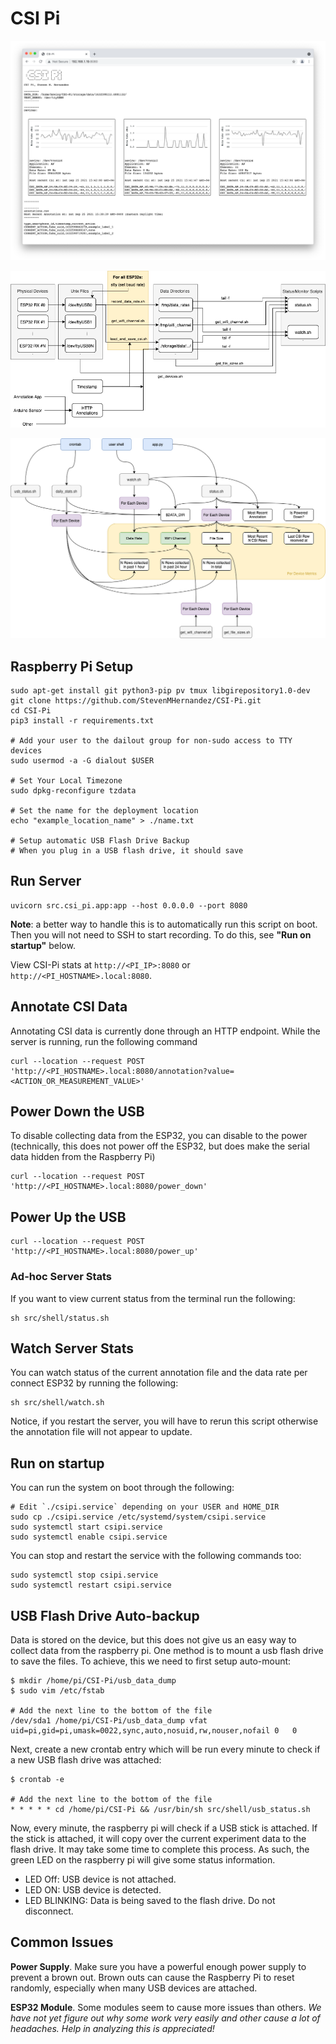 # CSI Pi

![CSI-Pi Vue.js Web Interface](figures/csi_pi_web.png)

![CSI-Pi Flow Diagram](figures/csi_pi_diagram.png)

![CSI-Pi Metrics Flow](figures/csi_pi_metrics.png)

## Raspberry Pi Setup

```
sudo apt-get install git python3-pip pv tmux libgirepository1.0-dev 
git clone https://github.com/StevenMHernandez/CSI-Pi.git
cd CSI-Pi
pip3 install -r requirements.txt

# Add your user to the dailout group for non-sudo access to TTY devices
sudo usermod -a -G dialout $USER

# Set Your Local Timezone
sudo dpkg-reconfigure tzdata

# Set the name for the deployment location
echo "example_location_name" > ./name.txt

# Setup automatic USB Flash Drive Backup
# When you plug in a USB flash drive, it should save 
```

## Run Server

```
uvicorn src.csi_pi.app:app --host 0.0.0.0 --port 8080
```

**Note**: a better way to handle this is to automatically run this script on boot. Then you will not need to SSH to start recording. To do this, see **"Run on startup"** below.

View CSI-Pi stats at `http://<PI_IP>:8080` or `http://<PI_HOSTNAME>.local:8080`.

## Annotate CSI Data

Annotating CSI data is currently done through an HTTP endpoint. While the server is running, run the following command

```
curl --location --request POST 'http://<PI_HOSTNAME>.local:8080/annotation?value=<ACTION_OR_MEASUREMENT_VALUE>'
```

## Power Down the USB

To disable collecting data from the ESP32, you can disable to the power (technically, this does not power off the ESP32, but does make the serial data hidden from the Raspberry Pi)

```
curl --location --request POST 'http://<PI_HOSTNAME>.local:8080/power_down'
```

## Power Up the USB

```
curl --location --request POST 'http://<PI_HOSTNAME>.local:8080/power_up'
```

### Ad-hoc Server Stats

If you want to view current status from the terminal run the following:

```
sh src/shell/status.sh
```

## Watch Server Stats

You can watch status of the current annotation file and the data rate per connect ESP32 by running the following:

```
sh src/shell/watch.sh
```

Notice, if you restart the server, you will have to rerun this script otherwise the annotation file will not appear to update.

## Run on startup

You can run the system on boot through the following:

```
# Edit `./csipi.service` depending on your USER and HOME_DIR
sudo cp ./csipi.service /etc/systemd/system/csipi.service
sudo systemctl start csipi.service
sudo systemctl enable csipi.service
```

You can stop and restart the service with the following commands too:

```
sudo systemctl stop csipi.service
sudo systemctl restart csipi.service
```

## USB Flash Drive Auto-backup

Data is stored on the device, but this does not give us an easy way to collect data from the raspberry pi. One method is to mount a usb flash drive to save the files. To achieve, this we need to first setup auto-mount:

```
$ mkdir /home/pi/CSI-Pi/usb_data_dump
$ sudo vim /etc/fstab

# Add the next line to the bottom of the file
/dev/sda1 /home/pi/CSI-Pi/usb_data_dump vfat uid=pi,gid=pi,umask=0022,sync,auto,nosuid,rw,nouser,nofail 0   0 
```

Next, create a new crontab entry which will be run every minute to check if a new USB flash drive was attached:

```
$ crontab -e

# Add the next line to the bottom of the file
* * * * * cd /home/pi/CSI-Pi && /usr/bin/sh src/shell/usb_status.sh
```

Now, every minute, the raspberry pi will check if a USB stick is attached. If the stick is attached, it will copy over the current experiment data to the flash drive. It may take some time to complete this process. As such, the green LED on the raspberry pi will give some status information.

- LED Off: USB device is not attached.
- LED ON: USB device is detected.
- LED BLINKING: Data is being saved to the flash drive. Do not disconnect.

## Common Issues

**Power Supply**. Make sure you have a powerful enough power supply to prevent a brown out. Brown outs can cause the Raspberry Pi to reset randomly, especially when many USB devices are attached.

**ESP32 Module**. Some modules seem to cause more issues than others. *We have not yet figure out why some work very easily and other cause a lot of headaches. Help in analyzing this is appreciated!* 

